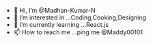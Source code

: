 - 👋 Hi, I’m @Madhan-Kumar-N
- 👀 I’m interested in ...Coding,Cooking,Designing
- 🌱 I’m currently learning ...React.js
- 📫 How to reach me ...ping me @Maddy00101


<!---
Madhan-Kumar-N/Madhan-Kumar-N is a ✨ special ✨ repository because its `README.md` (this file) appears on your GitHub profile.
You can click the Preview link to take a look at your changes.
--->
